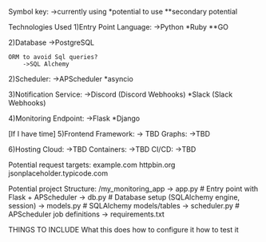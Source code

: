 Symbol key:
    ->currently using
    *potential to use
    **secondary potential



Technologies Used
1)Entry Point Language: 
    ->Python
    *Ruby
    **GO

2)Database
    ->PostgreSQL

    ORM to avoid Sql queries? 
        ->SQL Alchemy    

2)Scheduler: 
    ->APScheduler
    *asyncio

3)Notification Service:
    ->Discord (Discord Webhooks)
    *Slack (Slack Webhooks)

4)Monitoring Endpoint:
    ->Flask
    *Django


[If I have time]
5)Frontend
    Framework:
        -> TBD
    Graphs:
        ->TBD

6)Hosting
    Cloud:
        ->TBD
    Containers:
        ->TBD
    CI/CD:
        ->TBD



Potential request targets:
    example.com
    httpbin.org
    jsonplaceholder.typicode.com


Potential project Structure:
/my_monitoring_app
  -> app.py           # Entry point with Flask + APScheduler
  -> db.py            # Database setup (SQLAlchemy engine, session)
  -> models.py        # SQLAlchemy models/tables
  -> scheduler.py     # APScheduler job definitions
  -> requirements.txt



THINGS TO INCLUDE
    What this does
    how to configure it
    how to test it
